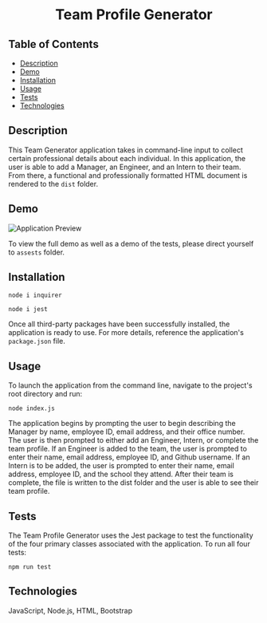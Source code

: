 <h1 align="center">Team Profile Generator</h1>

## Table of Contents

  - [Description](#description)
  - [Demo](#demo)
  - [Installation](#installation)
  - [Usage](#usage)
  - [Tests](#tests)
  - [Technologies](#technologies)

  ## Description
  This Team Generator application takes in command-line input to collect certain professional details about each individual. In this application, the user is able to add a Manager, an Engineer, and an Intern to their team. From there, a functional and professionally formatted HTML document is rendered to the ```dist``` folder.

  ## Demo

  ![Application Preview](assets/team.gif)

  To view the full demo as well as a demo of the tests, please direct yourself to ```assests``` folder.

  ## Installation
 ``` 
 node i inquirer
  ```
 ``` 
 node i jest
  ```

  Once all third-party packages have been successfully installed, the application is ready to use. For more details, reference the application's ```package.json``` file.

  ## Usage
  To launch the application from the command line, navigate to the project's root directory and run:
  ```
  node index.js
  ```

  The application begins by prompting the user to begin describing the Manager by name, employee ID, email address, and their office number. The user is then prompted to either add an Engineer, Intern, or complete the team profile. If an Engineer is added to the team, the user is prompted to enter their name, email address, employee ID, and Github username. If an Intern is to be added, the user is prompted to enter their name, email address, employee ID, and the school they attend. After their team is complete, the file is written to the dist folder and the user is able to see their team profile. 

  ## Tests
  The Team Profile Generator uses the Jest package to test the functionality of the four primary classes associated with the application. To run all four tests:

  ```
  npm run test
  ```

  ## Technologies
  JavaScript, Node.js, HTML, Bootstrap